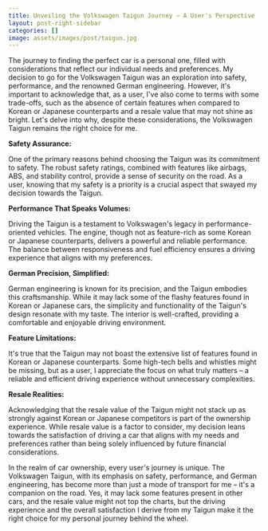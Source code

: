 ```yaml
---
title: Unveiling the Volkswagen Taigun Journey – A User's Perspective
layout: post-right-sidebar
categories: []
image: assets/images/post/taigun.jpg
---
```


The journey to finding the perfect car is a personal one, filled with considerations that reflect our individual needs and preferences. My decision to go for the Volkswagen Taigun was an exploration into safety, performance, and the renowned German engineering. However, it's important to acknowledge that, as a user, I've also come to terms with some trade-offs, such as the absence of certain features when compared to Korean or Japanese counterparts and a resale value that may not shine as bright. Let's delve into why, despite these considerations, the Volkswagen Taigun remains the right choice for me.

**Safety Assurance:**

One of the primary reasons behind choosing the Taigun was its commitment to safety. The robust safety ratings, combined with features like airbags, ABS, and stability control, provide a sense of security on the road. As a user, knowing that my safety is a priority is a crucial aspect that swayed my decision towards the Taigun.

**Performance That Speaks Volumes:**

Driving the Taigun is a testament to Volkswagen's legacy in performance-oriented vehicles. The engine, though not as feature-rich as some Korean or Japanese counterparts, delivers a powerful and reliable performance. The balance between responsiveness and fuel efficiency ensures a driving experience that aligns with my preferences.

**German Precision, Simplified:**

German engineering is known for its precision, and the Taigun embodies this craftsmanship. While it may lack some of the flashy features found in Korean or Japanese cars, the simplicity and functionality of the Taigun's design resonate with my taste. The interior is well-crafted, providing a comfortable and enjoyable driving environment.

**Feature Limitations:**

It's true that the Taigun may not boast the extensive list of features found in Korean or Japanese counterparts. Some high-tech bells and whistles might be missing, but as a user, I appreciate the focus on what truly matters – a reliable and efficient driving experience without unnecessary complexities.

**Resale Realities:**

Acknowledging that the resale value of the Taigun might not stack up as strongly against Korean or Japanese competitors is part of the ownership experience. While resale value is a factor to consider, my decision leans towards the satisfaction of driving a car that aligns with my needs and preferences rather than being solely influenced by future financial considerations.

In the realm of car ownership, every user's journey is unique. The Volkswagen Taigun, with its emphasis on safety, performance, and German engineering, has become more than just a mode of transport for me – it's a companion on the road. Yes, it may lack some features present in other cars, and the resale value might not top the charts, but the driving experience and the overall satisfaction I derive from my Taigun make it the right choice for my personal journey behind the wheel.
